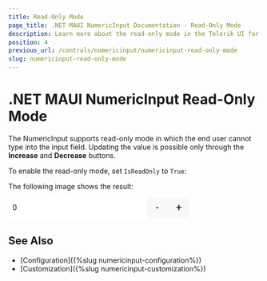 ```yaml
---
title: Read-Only Mode
page_title: .NET MAUI NumericInput Documentation - Read-Only Mode
description: Learn more about the read-only mode in the Telerik UI for .NET MAUI NumericInput control.
position: 4
previous_url: /controls/numericinput/numericinput-read-only-mode
slug: numericinput-read-only-mode
---
```


# .NET MAUI NumericInput Read-Only Mode

The NumericInput supports read-only mode in which the end user cannot type into the input field. Updating the value is possible only through the **Increase** and **Decrease** buttons.

To enable the read-only mode, set `IsReadOnly` to `True`:

<snippet id='numericinput-features-readonly' />

The following image shows the result:

![.NET MAUI NumericInput Read-Only mode](images/numericinput-read-only-mode.png)

## See Also

- [Configuration]({%slug numericinput-configuration%})
- [Customization]({%slug numericinput-customization%})
